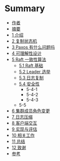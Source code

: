# Summary

* [作者](README.md)
* [摘要](chapter0.md)
* [1 介绍](chapter1.md)
* [2 复制状态机](chapter2.md)
* [3 Paxos 有什么问题吗](chapter3.md)
* [4 可理解性设计](chapter4.md)
* [5 Raft 一致性算法](chapter5.md)
  * [5.1 Raft 基础](chapter5/5-1.md)
  * [5.2 Leader 选举](chapter5/5-2.md)
  * [5.3 日志复制](chapter5/5-3.md)
  * [5.4 安全性](chapter5/5-4.md)
    * 5-4-1
    * 5-4-2
    * 5-4-3
  * 5-5
* [6 集群成员角色变更](chapter6.md)
* [7 日志压缩](chapter7.md)
* [8 客户端交互](chapter8.md)
* [9 实现与评估](chapter9.md)
* [10 相关工作](chapter10.md)
* [11 总结](chapter11.md)
* [12 致谢](chapter12.md)
* [参考](chapter13.md)

